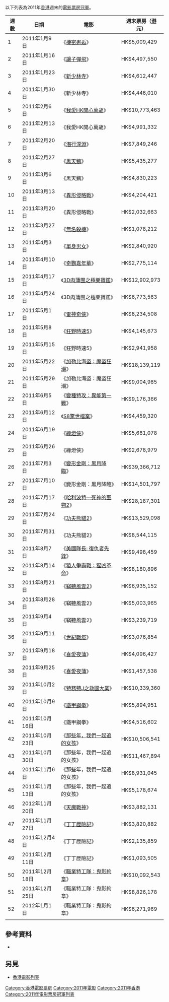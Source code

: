 以下列表為2011年[香港](../Page/香港.md "wikilink")週末的[電影票房冠軍](https://zh.wikipedia.org/wiki/電影票房 "wikilink")。

| 週數 | 日期          | 電影                                                                      | 週末票房（[港元](../Page/港元.md "wikilink")） |
| -- | ----------- | ----------------------------------------------------------------------- | ------------------------------------ |
| 1  | 2011年1月9日   | 《[機密邂逅](https://zh.wikipedia.org/wiki/機密邂逅 "wikilink")》                 | HK$5,009,429                         |
| 2  | 2011年1月16日  | 《[讓子彈飛](https://zh.wikipedia.org/wiki/讓子彈飛 "wikilink")》                 | HK$4,497,550                         |
| 3  | 2011年1月23日  | 《[新少林寺](https://zh.wikipedia.org/wiki/新少林寺_\(電影\) "wikilink")》          | HK$4,612,447                         |
| 4  | 2011年1月30日  | 《新少林寺》                                                                  | HK$4,446,010                         |
| 5  | 2011年2月6日   | 《[我愛HK開心萬歲](../Page/我愛HK開心萬歲.md "wikilink")》                            | HK$10,773,463                        |
| 6  | 2011年2月13日  | 《我愛HK開心萬歲》                                                              | HK$4,991,332                         |
| 7  | 2011年2月20日  | 《[潛行深淵](https://zh.wikipedia.org/wiki/潛行深淵 "wikilink")》                 | HK$7,849,246                         |
| 8  | 2011年2月27日  | 《[黑天鵝](https://zh.wikipedia.org/wiki/黑天鵝_\(電影\) "wikilink")》            | HK$5,435,277                         |
| 9  | 2011年3月6日   | 《黑天鵝》                                                                   | HK$4,830,223                         |
| 10 | 2011年3月13日  | 《[異形侵略戰](https://zh.wikipedia.org/wiki/異形侵略戰 "wikilink")》               | HK$4,204,421                         |
| 11 | 2011年3月20日  | 《異形侵略戰》                                                                 | HK$2,032,663                         |
| 12 | 2011年3月27日  | 《[無名殺機](https://zh.wikipedia.org/wiki/無名殺機 "wikilink")》                 | HK$1,078,212                         |
| 13 | 2011年4月3日   | 《[單身男女](https://zh.wikipedia.org/wiki/單身男女 "wikilink")》                 | HK$2,840,920                         |
| 14 | 2011年4月10日  | 《[奇鸚嘉年華](https://zh.wikipedia.org/wiki/奇鸚嘉年華 "wikilink")》               | HK$2,775,114                         |
| 15 | 2011年4月17日  | 《[3D肉蒲團之極樂寶鑑](../Page/3D肉蒲團之極樂寶鑑.md "wikilink")》                        | HK$12,902,973                        |
| 16 | 2011年4月24日  | 《3D肉蒲團之極樂寶鑑》                                                            | HK$6,773,563                         |
| 17 | 2011年5月1日   | 《[雷神奇俠](https://zh.wikipedia.org/wiki/雷神奇俠 "wikilink")》                 | HK$8,234,508                         |
| 18 | 2011年5月8日   | 《[狂野時速5](https://zh.wikipedia.org/wiki/狂野時速5 "wikilink")》               | HK$4,145,673                         |
| 19 | 2011年5月15日  | 《狂野時速5》                                                                 | HK$2,941,958                         |
| 20 | 2011年5月22日  | 《[加勒比海盜：魔盜狂潮](https://zh.wikipedia.org/wiki/加勒比海盜：魔盜狂潮 "wikilink")》     | HK$18,139,119                        |
| 21 | 2011年5月29日  | 《加勒比海盜：魔盜狂潮》                                                            | HK$9,004,985                         |
| 22 | 2011年6月5日   | 《[變種特攻：異能第一戰](https://zh.wikipedia.org/wiki/變種特攻：異能第一戰 "wikilink")》     | HK$9,176,366                         |
| 23 | 2011年6月12日  | 《[S8驚世檔案](https://zh.wikipedia.org/wiki/S8驚世檔案 "wikilink")》             | HK$4,459,320                         |
| 24 | 2011年6月19日  | 《[綠燈俠](https://zh.wikipedia.org/wiki/綠燈俠_\(電影\) "wikilink")》            | HK$5,681,078                         |
| 25 | 2011年6月26日  | 《綠燈俠》                                                                   | HK$2,678,979                         |
| 26 | 2011年7月3日   | 《[變形金剛：黑月降臨](https://zh.wikipedia.org/wiki/變形金剛：黑月降臨 "wikilink")》       | HK$39,366,712                        |
| 27 | 2011年7月10日  | 《變形金剛：黑月降臨》                                                             | HK$14,501,797                        |
| 28 | 2011年7月17日  | 《[哈利波特—死神的聖物2](https://zh.wikipedia.org/wiki/哈利波特—死神的聖物2 "wikilink")》   | HK$28,187,301                        |
| 29 | 2011年7月24日  | 《[功夫熊貓2](../Page/功夫熊貓2.md "wikilink")》                                  | HK$13,529,098                        |
| 30 | 2011年7月31日  | 《功夫熊貓2》                                                                 | HK$8,544,115                         |
| 31 | 2011年8月7日   | 《[美國隊長: 復仇者先鋒](https://zh.wikipedia.org/wiki/美國隊長:_復仇者先鋒 "wikilink")》   | HK$9,498,459                         |
| 32 | 2011年8月14日  | 《[猿人爭霸戰：猩凶革命](https://zh.wikipedia.org/wiki/猿人爭霸戰：猩凶革命 "wikilink")》     | HK$8,180,896                         |
| 33 | 2011年8月21日  | 《[竊聽風雲2](../Page/竊聽風雲2.md "wikilink")》                                  | HK$6,935,152                         |
| 34 | 2011年8月28日  | 《竊聽風雲2》                                                                 | HK$5,003,965                         |
| 35 | 2011年9月4日   | 《竊聽風雲2》                                                                 | HK$3,239,719                         |
| 36 | 2011年9月11日  | 《[世紀戰疫](https://zh.wikipedia.org/wiki/世紀戰疫 "wikilink")》                 | HK$3,076,854                         |
| 37 | 2011年9月18日  | 《[喜愛夜蒲](../Page/喜愛夜蒲.md "wikilink")》                                    | HK$4,096,427                         |
| 38 | 2011年9月25日  | 《[喜愛夜蒲](../Page/喜愛夜蒲.md "wikilink")》                                    | HK$1,457,538                         |
| 39 | 2011年10月2日  | 《[特務戇J之救國大業](../Page/特務戇J之救國大業.md "wikilink")》                          | HK$10,339,360                        |
| 40 | 2011年10月9日  | 《[鐵甲鋼拳](https://zh.wikipedia.org/wiki/鐵甲鋼拳 "wikilink")》                 | HK$5,894,951                         |
| 41 | 2011年10月16日 | 《鐵甲鋼拳》                                                                  | HK$4,516,602                         |
| 42 | 2011年10月23日 | 《[那些年，我們一起追的女孩](https://zh.wikipedia.org/wiki/那些年，我們一起追的女孩 "wikilink")》 | HK$10,506,541                        |
| 43 | 2011年10月30日 | 《那些年，我們一起追的女孩》                                                          | HK$11,467,894                        |
| 44 | 2011年11月6日  | 《那些年，我們一起追的女孩》                                                          | HK$8,931,045                         |
| 45 | 2011年11月13日 | 《那些年，我們一起追的女孩》                                                          | HK$5,178,674                         |
| 46 | 2012年11月20日 | 《[天魔戰神](../Page/惊天战神.md "wikilink")》                                    | HK$3,882,131                         |
| 47 | 2011年11月27日 | 《[丁丁歷險記](../Page/丁丁歷險記.md "wikilink")》                                  | HK$3,820,882                         |
| 48 | 2011年12月4日  | 《丁丁歷險記》                                                                 | HK$2,135,859                         |
| 49 | 2011年12月11日 | 《丁丁歷險記》                                                                 | HK$1,093,505                         |
| 50 | 2011年12月18日 | 《[職業特工隊：鬼影約章](https://zh.wikipedia.org/wiki/職業特工隊：鬼影約章 "wikilink")》     | HK$10,092,543                        |
| 51 | 2011年12月25日 | 《職業特工隊：鬼影約章》                                                            | HK$8,826,178                         |
| 52 | 2012年1月1日   | 《職業特工隊：鬼影約章》                                                            | HK$6,271,969                         |
|    |             |                                                                         |                                      |

## 參考資料

  -
## 另見

  - [香港電影列表](../Page/香港電影列表.md "wikilink")

[Category:香港電影票房](https://zh.wikipedia.org/wiki/Category:香港電影票房 "wikilink") [Category:2011年電影](https://zh.wikipedia.org/wiki/Category:2011年電影 "wikilink") [Category:2011年香港](https://zh.wikipedia.org/wiki/Category:2011年香港 "wikilink") [Category:2011年電影票房冠軍列表](https://zh.wikipedia.org/wiki/Category:2011年電影票房冠軍列表 "wikilink")